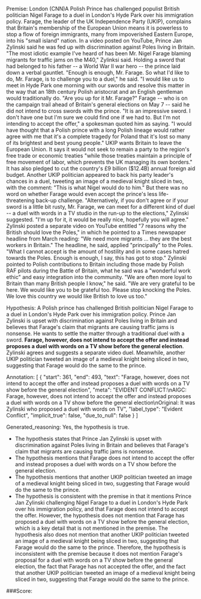 
Premise:
London (CNN)A Polish Prince has challenged populist British politician Nigel Farage to a duel  in London's Hyde Park over his immigration policy. Farage, the leader of  the UK Independence Party (UKIP), complains that Britain's membership of the European Union means it is powerless to stop a flow of foreign immigrants, many from impoverished Eastern Europe, into his "small island" nation. In a video posted on YouTube, Prince Jan Zylinski said he was fed up with discrimination against Poles living in Britain. "The most idiotic example I've heard of has been Mr. Nigel Farage blaming migrants for traffic jams on the M40," Zylinksi said. Holding a sword that had belonged to his father -- a  World War II war hero -- the prince laid down a verbal gauntlet. "Enough is enough, Mr. Farage. So what I'd like to do, Mr. Farage, is to challenge you to a duel," he said. "I would like us to meet in Hyde Park one morning with our swords and resolve this matter in the way that an 18th century Polish aristocrat and an English gentleman would traditionally do. "Are you up for it Mr. Farage?" Farage -- who is on the campaign trail ahead of Britain's general elections on May 7 -- said he did not intend to cross swords with the prince. "It is an impressive sword. I don't have one but I'm sure we could find one if we had to. But I'm not intending to accept the offer," a spokesman quoted him as saying. "I would have thought that a Polish prince with a long Polish lineage would rather agree with me that it's a complete tragedy for Poland that it's lost so many of its brightest and best young people." UKIP wants Britain to leave the European Union. It says it would not seek to remain a party to the region's free trade or economic treaties "while those treaties maintain a principle of free movement of labor, which prevents the UK managing its own borders." It has also pledged to cut the country's £9 billion ($12.4B) annual foreign aid budget. Another UKIP politician appeared to back his party leader's chances in a duel, tweeting an image of a medieval knight sliced in two, with the comment: "This is what Nigel would do to him." But there was no word on whether Farage would even accept the prince's less life-threatening back-up challenge. "Alternatively, if you don't agree or if your sword is a little bit rusty, Mr. Farage, we can meet for a different kind of duel -- a duel with words in a TV studio in the run-up to the elections," Zylinski suggested. "I'm up for it, it would be really nice, hopefully you will agree." Zylinski posted a separate video on YouTube entitled "7 reasons why the British should love the Poles," in which he pointed to a Times newspaper headline from March reading: "We need more migrants ... they are the best workers in Britain." The headline, he said, applied "principally" to the Poles. "What I cannot accept is the amount of hostility and in some cases hatred towards the Poles. Enough is enough, I say, this has got to stop." Zylinski pointed to Polish contributions to Britain including  those made by Polish RAF pilots during the Battle of Britain, what he said was a "wonderful work ethic" and easy integration into the community. "We are often more loyal to Britain than many British people I know," he said. "We are very grateful to be here. We would like you to be grateful too. Please stop knocking the Poles. We love this country we would like British to love us too."


Hypothesis:
A Polish prince has challenged British politician Nigel Farage to a duel in London's Hyde Park over his immigration policy. Prince Jan Zylinski is upset with discrimination against Poles living in Britain and believes that Farage's claim that migrants are causing traffic jams is nonsense. He wants to settle the matter through a traditional duel with a sword. **Farage, however, does not intend to accept the offer and instead proposes a duel with words on a TV show before the general election**. Zylinski agrees and suggests a separate video duel. Meanwhile, another UKIP politician tweeted an image of a medieval knight being sliced in two, suggesting that Farage would do the same to the prince.

Annotation:
[
  {
    "start": 361,
    "end": 493,
    "text": "Farage, however, does not intend to accept the offer and instead proposes a duel with words on a TV show before the general election",
    "meta": "EVIDENT CONFLICT:\nAIGC: Farage, however, does not intend to accept the offer and instead proposes a duel with words on a TV show before the general election\nOriginal: It was Zylinski who proposed a duel with words on TV",
    "label_type": "Evident Conflict",
    "implicit_true": false,
    "due_to_null": false
  }
]

Generated_reasoning:
Yes, the hypothesis is true. 
- The hypothesis states that Prince Jan Zylinski is upset with discrimination against Poles living in Britain and believes that Farage's claim that migrants are causing traffic jams is nonsense. 
- The hypothesis mentions that Farage does not intend to accept the offer and instead proposes a duel with words on a TV show before the general election. 
- The hypothesis mentions that another UKIP politician tweeted an image of a medieval knight being sliced in two, suggesting that Farage would do the same to the prince. 
- The hypothesis is consistent with the premise in that it mentions Prince Jan Zylinski challenging Nigel Farage to a duel in London's Hyde Park over his immigration policy, and that Farage does not intend to accept the offer. However, the hypothesis does not mention that Farage has proposed a duel with words on a TV show before the general election, which is a key detail that is not mentioned in the premise. The hypothesis also does not mention that another UKIP politician tweeted an image of a medieval knight being sliced in two, suggesting that Farage would do the same to the prince. Therefore, the hypothesis is inconsistent with the premise because it does not mention Farage's proposal for a duel with words on a TV show before the general election, the fact that Farage has not accepted the offer, and the fact that another UKIP politician tweeted an image of a medieval knight being sliced in two, suggesting that Farage would do the same to the prince.

###Score:
